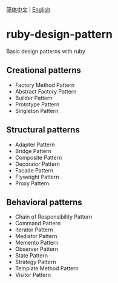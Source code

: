 [简体中文](README.md) | [English](README.en-US.md)

# ruby-design-pattern
Basic design patterns with ruby

## Creational patterns
* Factory Method Pattern
* Abstract Factory Pattern
* Builder Pattern
* Prototype Pattern
* Singleton Pattern

## Structural patterns
* Adapter Pattern
* Bridge Pattern
* Composite Pattern
* Decorator Pattern
* Facade Pattern
* Flyweight Pattern
* Proxy Pattern

## Behavioral patterns
* Chain of Responsibility Pattern
* Command Pattern
* Iterator Pattern
* Mediator Pattern
* Memento Pattern
* Observer Pattern
* State Pattern
* Strategy Pattern
* Template Method Pattern
* Visitor Pattern